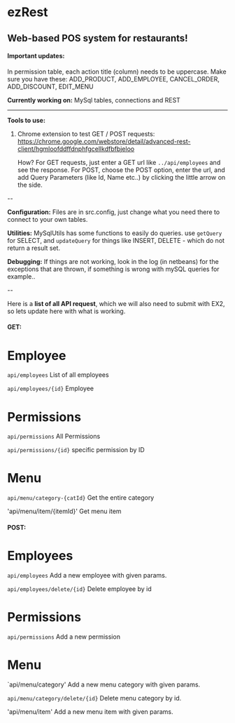 # ezRest

Web-based POS system for restaurants!
----

#### Important updates:
In permission table, each action title (column) needs to be uppercase. Make sure you have these: ADD_PRODUCT, ADD_EMPLOYEE, CANCEL_ORDER, ADD_DISCOUNT, EDIT_MENU

<b>Currently working on:</b> MySql tables, connections and REST

----

<b>Tools to use:</b>

1. Chrome extension to test GET / POST requests: https://chrome.google.com/webstore/detail/advanced-rest-client/hgmloofddffdnphfgcellkdfbfbjeloo
  
    How? For GET requests, just enter a GET url like `../api/employees` and see the response.
    For POST, choose the POST option, enter the url, and add Query Parameters (like Id, Name etc..) by clicking the little arrow on the side.

--

<b>Configuration:</b> Files are in src.config, just change what you need there to connect to your own tables.

<b>Utilities:</b> MySqlUtils has some functions to easily do queries. use `getQuery` for SELECT, and `updateQuery` for things like INSERT, DELETE - which do not return a result set.

<b>Debugging:</b> If things are not working, look in the log (in netbeans) for the exceptions that are thrown, if something is wrong with mySQL queries for example..

--

Here is a <b>list of all API request</b>, which we will also need to submit with EX2, so lets update here with what is working.

#### GET:

# Employee

`api/employees` List of all employees

`api/employees/{id}` Employee

# Permissions

`api/permissions` All Permissions

`api/permissions/{id}` specific permission by ID

# Menu

`api/menu/category-{catId}` Get the entire category

'api/menu/item/{itemId}' Get menu item



#### POST:

# Employees

`api/employees` Add a new employee with given params.

`api/employees/delete/{id}` Delete employee by id

# Permissions 

`api/permissions` Add a new permission

# Menu

`api/menu/category' Add a new menu category with given params.

`api/menu/category/delete/{id}` Delete menu category by id.

'api/menu/item' Add a new menu item with given params.